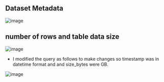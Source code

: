 ## Dataset Metadata

![image](https://github.com/sundas586/introduction_to_bigquery/assets/33677647/19b9c905-8ebe-4193-9cb5-42922f7a6a3e)

## number of rows and table data size

![image](https://github.com/sundas586/introduction_to_bigquery/assets/33677647/8d7aa92b-c8a3-4877-bea8-da54798ad350)

- I modified the query as follows to make changes so timestamp was in datetime format and and size_bytes were GB.

![image](https://github.com/sundas586/introduction_to_bigquery/assets/33677647/513e1b2f-7e10-46fd-98b1-bb157d52e071)





